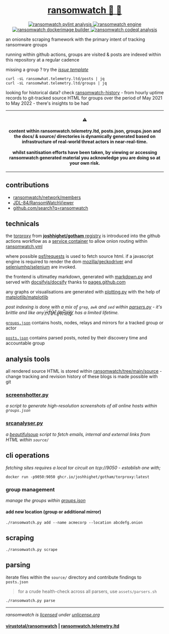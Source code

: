 <div align="center">
<h1>
  <a href="https://ransomwatch.telemetry.ltd">
    ransomwatch 👀 🦅
  </a>
</h1>
</div>

<p align="center">
  <a href="https://github.com/joshhighet/ransomwatch/actions/workflows/pylint.yml">
    <img src="https://github.com/joshhighet/ransomwatch/actions/workflows/pylint.yml/badge.svg" alt="ransomwatch pylint analysis" />
  </a>
  <a href="https://github.com/joshhighet/ransomwatch/actions/workflows/ransomwatch.yml">
    <img src="https://github.com/joshhighet/ransomwatch/actions/workflows/ransomwatch.yml/badge.svg" alt="ransomwatch engine" />
  </a>
  <a href="https://github.com/joshhighet/ransomwatch/actions/workflows/ransomwatch-build.yml">
    <img src="https://github.com/joshhighet/ransomwatch/actions/workflows/ransomwatch-build.yml/badge.svg" alt="ransomwatch dockerimage builder" />
  </a>
  <a href="https://github.com/joshhighet/ransomwatch/actions/workflows/codeql-analysis.yml">
    <img src="https://github.com/joshhighet/ransomwatch/actions/workflows/codeql-analysis.yml/badge.svg" alt="ransomwatch codeql analysis" />
  </a>
</p>

an onionsite scraping framework with the primary intent of tracking ransomware groups

running within github actions, groups are visited & posts are indexed within this repository at a regular cadence

missing a group ? try the [_issue template_](https://github.com/joshhighet/ransomwatch/issues/new?assignees=&labels=✨+enhancement&template=newgroup.yml&title=new+group%3A+)

```shell
curl -sL ransomwhat.telemetry.ltd/posts | jq
curl -sL ransomwhat.telemetry.ltd/groups | jq
```

looking for historical data? check [ransomwatch-history](https://github.com/joshhighet/ransomwatch-history) - from hourly uptime records to git-tracked source HTML for groups over the period of May 2021 to May 2022 - there's insights to be had

---

<h4 align="center">⚠️</h4>

<h4 align="center">
  content within ransomwatch.telemetry.ltd, posts.json, groups.json and the docs/ & source/ directories is dynamically generated based on infrastructure of real-world threat actors in near-real-time. <br><br> whilst sanitisation efforts have been taken, by viewing or accessing ransomwatch generated material you acknowledge you are doing so at your own risk.
</h4>

---

## contributions 

- [ransomwatch/network/members](https://github.com/joshhighet/ransomwatch/network/members)
- [JDL-84/RansomWatchViewer](https://github.com/JDL-84/RansomWatchViewer)
- [github.com/search?q=ransomwatch](https://github.com/search?o=desc&q=ransomwatch&s=updated&type=Repositories)

## technicals

the [torproxy](https://github.com/joshhighet/gotham) from [**joshhighet/gotham** registry](https://github.com/joshhighet/joshhighet/pkgs/container/gotham%2Ftorproxy) is introduced into the github actions workflow as a [service container](https://docs.github.com/en/actions/guides/about-service-containers) to allow onion routing within  [ransomwatch.yml](https://github.com/joshhighet/ransomwatch/blob/f939ad5d78491c7f162d8acb7b4217c1e2bd5744/.github/workflows/ransomwatch.yml)

where possible [psf/requests](https://github.com/psf/requests) is used to fetch source html. if a javascript engine is required to render the dom [mozilla/geckodriver](https://github.com/mozilla/geckodriver) and [seleniumhq/selenium](https://github.com/SeleniumHQ/selenium) are invoked.

the frontend is ultimatley markdown, generated with [markdown.py](https://github.com/joshhighet/ransomwatch/blob/main/markdown.py) and served with [docsifyjs/docsify](https://github.com/docsifyjs/docsify) thanks to [pages.github.com](https://pages.github.com)

any graphs or visualisations are generated with [plotting.py](https://github.com/joshhighet/ransomwatch/blob/main/plotting.py) with the help of [matplotlib/matplotlib](https://github.com/matplotlib/matplotlib)

_post indexing is done with a mix of `grep`, `awk` and `sed` within [parsers.py](https://github.com/joshhighet/ransomwatch/blob/main/parsers.py) - it's brittle and like any  ̴̭́H̶̤̓T̸̙̅M̶͇̾L̷͑ͅ ̴̙̏p̸̡͆a̷̛̦r̵̬̿s̴̙͛ĩ̴̺n̸̔͜g̸̘̈, has a limited lifetime._

[`groups.json`](https://github.com/joshhighet/ransomwatch/blob/main/groups.json) contains hosts, nodes, relays and mirrors for a tracked group or actor

[`posts.json`](https://github.com/joshhighet/ransomwatch/blob/main/posts.json) contains parsed posts, noted by their discovery time and accountable group

## analysis tools

all rendered source HTML is stored within [ransomwatch/tree/main/source](https://github.com/joshhighet/ransomwatch/tree/main/source) - change tracking and revision history of these blogs is made possible with git

### [screenshotter.py](https://github.com/joshhighet/ransomwatch/blob/main/screenshotter.py)

_a script to generate high-resolution screenshots of all online hosts within `groups.json`_

### [srcanalyser.py](https://github.com/joshhighet/ransomwatch/blob/main/srcanalyser.py)

_a [beautifulsoup](https://code.launchpad.net/~leonardr/beautifulsoup/bs4) script to fetch emails, internal and external links from HTML within `source/`_

## cli operations

_fetching sites requires a local tor circuit on tcp://9050 - establish one with;_

```shell
docker run -p9050:9050 ghcr.io/joshhighet/gotham/torproxy:latest
```

### group management

_manage the groups within [groups.json](groups.json)_

#### add new location (group or additional mirror)

```shell
./ransomwatch.py add --name acmecorp --location abcdefg.onion
```

## scraping

```shell
./ransomwatch.py scrape
```

## parsing

iterate files within the `source/` directory and contribute findings to `posts.json`

> for a crude health-check across all parsers, use `assets/parsers.sh`

```shell
./ransomwatch.py parse
```

---

_ransomwatch is [licensed](https://github.com/joshhighet/ransomwatch/blob/main/LICENSE) under [unlicense.org](https://unlicense.org)_

#### [virustotal/ransomwatch](https://www.virustotal.com/graph/embed/g75a36964bca04a668232875879a6417649d214d3dc7e4ae6a27b7465b1c15872) | [ransomwatch.telemetry.ltd](https://ransomwatch.telemetry.ltd)
